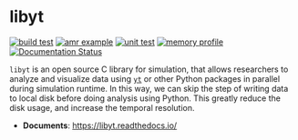 # libyt
[![build test](https://github.com/yt-project/libyt/actions/workflows/cmake-build-test.yml/badge.svg?branch=main)](https://github.com/yt-project/libyt/actions/workflows/cmake-build-test.yml)
[![amr example](https://github.com/yt-project/libyt/actions/workflows/example-test-run.yml/badge.svg?branch=main)](https://github.com/yt-project/libyt/actions/workflows/example-test-run.yml)
[![unit test](https://github.com/yt-project/libyt/actions/workflows/unit-test.yml/badge.svg?branch=main)](https://github.com/yt-project/libyt/actions/workflows/unit-test.yml)
[![memory profile](https://github.com/yt-project/libyt/actions/workflows/memory-profile.yml/badge.svg?branch=main)](https://github.com/yt-project/libyt/actions/workflows/memory-profile.yml)
[![Documentation Status](https://readthedocs.org/projects/libyt/badge/?version=latest)](https://libyt.readthedocs.io/en/latest/?badge=latest)

`libyt` is an open source C library for simulation, that allows researchers to analyze and visualize data using [`yt`](https://yt-project.org/) or other Python packages in parallel during simulation runtime. In this way, we can skip the step of writing data to local disk before doing analysis using Python. This greatly reduce the disk usage, and increase the temporal resolution.

- **Documents**: https://libyt.readthedocs.io/
